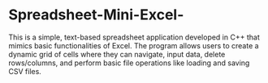 # Spreadsheet-Mini-Excel-
This is a simple, text-based spreadsheet application developed in C++ that mimics basic functionalities of Excel. The program allows users to create a dynamic grid of cells where they can navigate, input data, delete rows/columns, and perform basic file operations like loading and saving CSV files. 
